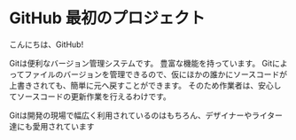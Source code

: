 # GitHub 最初のプロジェクト

こんにちは、GitHub!

Gitは便利なバージョン管理システムです。
豊富な機能を持っています。
Gitによってファイルのバージョンを管理できるので、仮にほかの誰かにソースコードが上書きされても、簡単に元へ戻すことができます。
そのため作業者は、安心してソースコードの更新作業を行えるわけです。

Gitは開発の現場で幅広く利用されているのはもちろん、デザイナーやライター達にも愛用されています
